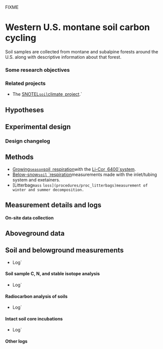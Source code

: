 FIXME

# Western U.S. montane soil carbon cycling

Soil samples are collected from montane and subalpine forests around the
U.S. along with descriptive information about that forest.

### Some research objectives

### Related projects

* The [SNOTEL`soil`climate`
`project](west_stationdata:overview).`

## Hypotheses

## Experimental design

### Design changelog

## Methods

* [Growing`season`soil`
`respiration](procedures/proc_manual_soilresp)with the [Li-Cor`
`6400`system](instruments:li-6400).
* [Below-snow`soil`
`respiration](procedures/proc_belowsnow_soilresp)measurements made with the inlet/tubing system and exetainers.
* [Litterbag`mass`
`loss](procedures/proc_litterbags)measurement of winter and summer decomposition.`

## Measurement details and logs

#### On-site data collection

Aboveground data
----------------

Soil and belowground measurements
---------------------------------

* Log`

#### Soil sample C, N, and stable isotope analysis

* Log`

#### Radiocarbon analysis of soils

* Log`

#### Intact soil core incubations

* Log`

#### Other logs

